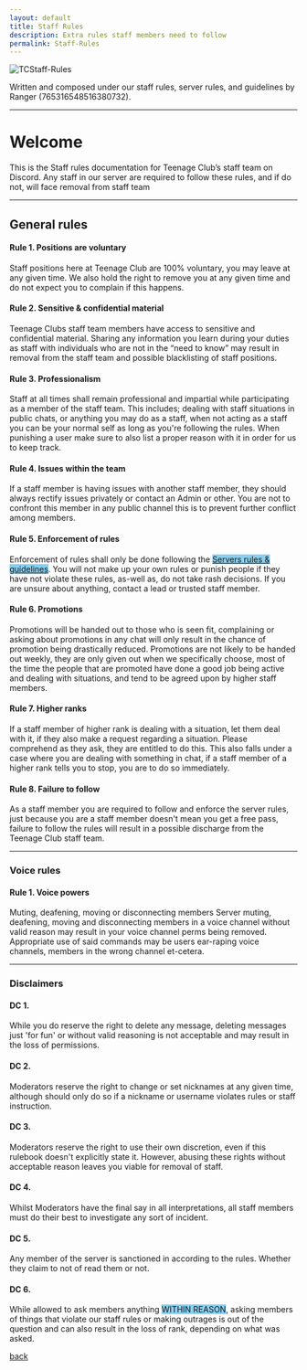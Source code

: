 ```yaml
---
layout: default
title: Staff Rules
description: Extra rules staff members need to follow
permalink: Staff-Rules
---
```


![TCStaff-Rules](images/TCSR.png)


Written and composed under our staff rules, server rules, and guidelines by Ranger (765316548516380732).

---

# Welcome



This is the Staff rules documentation for Teenage Club’s staff team on Discord. Any staff in our server are required to follow these rules, and if do not, will face removal from staff team

---

## General rules

#### Rule 1. Positions are voluntary

Staff positions here at Teenage Club are 100% voluntary, you may leave at any given time. We also hold the right to remove you at any given time and do not expect you to complain if this happens.


#### Rule 2. Sensitive & confidential material

Teenage Clubs staff team members have access to sensitive and confidential material. Sharing any information you learn during your duties as staff with individuals who are not in the “need to know” may result in removal from the staff team and possible blacklisting of staff positions.


#### Rule 3. Professionalism

Staff at all times shall remain professional and impartial while participating as a member of the staff team. This includes; dealing with staff situations in public chats, or anything you may do as a staff, when not acting as a staff you can be your normal self as long as you're following the rules. When punishing a user make sure to also list a proper reason with it in order for us to keep track.


#### Rule 4. Issues within the team

If a staff member is having issues with another staff member, they should always rectify issues privately or contact an Admin or other. You are not to confront this member in any public channel this is to prevent further conflict among members.


#### Rule 5. Enforcement of rules

Enforcement of rules shall only be done following the <span style="background-color: #89cff0"><a href="Rules">Servers rules & guidelines</a></span>. You will not make up your own rules or punish people if they have not violate these rules, as-well as, do not take rash decisions. If you are unsure about anything, contact a lead or trusted staff member.

#### Rule 6. Promotions

Promotions will be handed out to those who is seen fit, complaining or asking about promotions in any chat will only result in the chance of promotion being drastically reduced. Promotions are not likely to be handed out weekly, they are only given out when we specifically choose, most of the time the people that are promoted have done a good job being active and dealing with situations, and tend to be agreed upon by higher staff members.


#### Rule 7. Higher ranks

If a staff member of higher rank is dealing with a situation, let them deal with it, if they also make a request regarding a situation. Please comprehend as they ask, they are entitled to do this. This also falls under a case where you are dealing with something in chat, if a staff member of a higher rank tells you to stop, you are to do so immediately.

#### Rule 8. Failure to follow

As a staff member you are required to follow and enforce the server rules, just because you are a staff member doesn't mean you get a free pass, failure to follow the rules will result in a possible discharge from the Teenage Club staff team.

---

### Voice rules

#### Rule 1. Voice powers

Muting, deafening, moving or disconnecting members
Server muting, deafening, moving and disconnecting members in a voice channel without valid reason may result in your voice channel perms being removed.
Appropriate use of said commands may be users ear-raping voice channels, members in the wrong channel et-cetera.

---

### Disclaimers

#### DC 1.

While you do reserve the right to delete any message, deleting messages just 'for fun' or without valid reasoning is not acceptable and may result in the loss of permissions.
#### DC 2.

Moderators reserve the right to change or set nicknames at any given time, although should only do so if a nickname or username violates rules or staff instruction.
#### DC 3.

Moderators reserve the right to use their own discretion, even if this rulebook doesn't explicitly state it. However, abusing these rights without acceptable reason leaves you viable for removal of staff.
#### DC 4.

Whilst Moderators have the final say in all interpretations, all staff members must do their best to investigate any sort of incident.
#### DC 5.

Any member of the server is sanctioned in according to the rules. Whether they claim to not of read them or not.
#### DC 6.

While allowed to ask members anything <span style="background-color: #89cff0">WITHIN REASON</span>, asking members of things that violate our staff rules or making outrages is out of the question and can also result in the loss of rank, depending on what was asked.

[back](./)